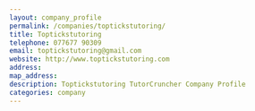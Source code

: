 ```yaml
---
layout: company_profile
permalink: /companies/toptickstutoring/
title: Toptickstutoring
telephone: 077677 90309
email: toptickstutoring@gmail.com
website: http://www.toptickstutoring.com
address: 
map_address: 
description: Toptickstutoring TutorCruncher Company Profile
categories: company
---
```


